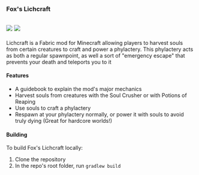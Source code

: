### Fox's Lichcraft
![](https://img.shields.io/curseforge/dt/1174357?logo=curseforge&logoColor=gray&labelColor=orange&color=gray)
![](https://img.shields.io/modrinth/dt/teCh4HYL?logo=modrinth&logoColor=gray&labelColor=green&color=gray)
---

Lichcraft is a Fabric mod for Minecraft allowing players to harvest souls from certain creatures to craft and power a phylactery. 
This phylactery acts as both a regular spawnpoint, as well a sort of "emergency escape" that prevents your death and teleports you to it

#### Features
- A guidebook to explain the mod's major mechanics
- Harvest souls from creatures with the Soul Crusher or with Potions of Reaping
- Use souls to craft a phylactery
- Respawn at your phylactery normally, or power it with souls to avoid truly dying (Great for hardcore worlds!)

#### Building
To build Fox's Lichcraft locally:
1. Clone the repository
2. In the repo's root folder, run `gradlew build`
